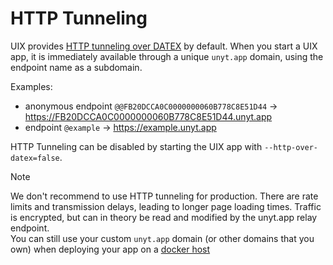 # HTTP Tunneling

UIX provides [HTTP tunneling over DATEX](./Glossary.md#http-over-datex) by default.
When you start a UIX app, it is immediately available through a unique `unyt.app` domain, using the endpoint name as a subdomain.

Examples:
 * anonymous endpoint `@@FB20DCCA0C0000000060B778C8E51D44` -> https://FB20DCCA0C0000000060B778C8E51D44.unyt.app
 * endpoint `@example` -> https://example.unyt.app

HTTP Tunneling can be disabled by starting the UIX app with `--http-over-datex=false`.


> [!NOTE]
> We don't recommend to use HTTP tunneling for production.
> There are rate limits and transmission delays, leading to longer page loading times. Traffic is encrypted, but can in theory be read and modified by the unyt.app relay endpoint.<br>
> You can still use your custom `unyt.app` domain (or other domains that you own) when deploying your app on a [docker host](./15%20Deployment.md#remote-docker-hosts)
